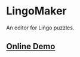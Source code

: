 # LingoMaker
An editor for Lingo puzzles.

## [Online Demo](https://kinuthedragon.github.io/LingoMaker/)